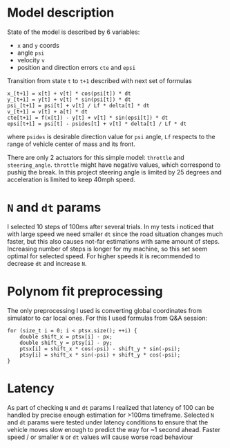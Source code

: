 # Model description

State of the model is described by 6 variables:
* `x` and `y` coords
* angle `psi`
* velocity `v`
* position and direction errors `cte` and `epsi`

Transition from state `t` to `t+1` described with next set of formulas

    x_[t+1] = x[t] + v[t] * cos(psi[t]) * dt
    y_[t+1] = y[t] + v[t] * sin(psi[t]) * dt
    psi_[t+1] = psi[t] + v[t] / Lf * delta[t] * dt
    v_[t+1] = v[t] + a[t] * dt
    cte[t+1] = f(x[t]) - y[t] + v[t] * sin(epsi[t]) * dt
    epsi[t+1] = psi[t] - psides[t] + v[t] * delta[t] / Lf * dt
    
where `psides` is desirable direction value for `psi` angle,
`Lf` respects to the range of vehicle center of mass and its front.

There are only 2 actuators for this simple model: `throttle` and `steering_angle`.
`throttle` might have negative values, which correspond to pushig the break.
In this project steering angle is limited by 25 degrees and acceleration is limited to keep 40mph speed.

# `N` and `dt` params

I selected 10 steps of 100ms after several trials.
In my tests i noticed that with large speed we need smaller `dt` since the road situation changes much faster,
but this also causes not-far estimations with same amount of steps.
Increasing number of steps is longer for my machine, so this set seem optimal for selected speed.
For higher speeds it is recommended to decrease `dt` and increase `N`.

# Polynom fit preprocessing

The only preprocessing I used is converting global coordinates from simulator to car local ones.
For this I used formulas from Q&A session:

    for (size_t i = 0; i < ptsx.size(); ++i) {
        double shift_x = ptsx[i] - px;
        double shift_y = ptsy[i] - py;
        ptsx[i] = shift_x * cos(-psi) - shift_y * sin(-psi);
        ptsy[i] = shift_x * sin(-psi) + shift_y * cos(-psi);
    }

# Latency

As part of checking `N` and `dt` params I realized that latency of 100 can be handled by precise enough estimation
for >100ms timeframe.
Selected `N` and `dt` params were tested under latency conditions to ensure that the vehicle moves slow enough
to predict the way for ~1 second ahead.
Faster speed / or smaller `N` or `dt` values will cause worse road behaviour
